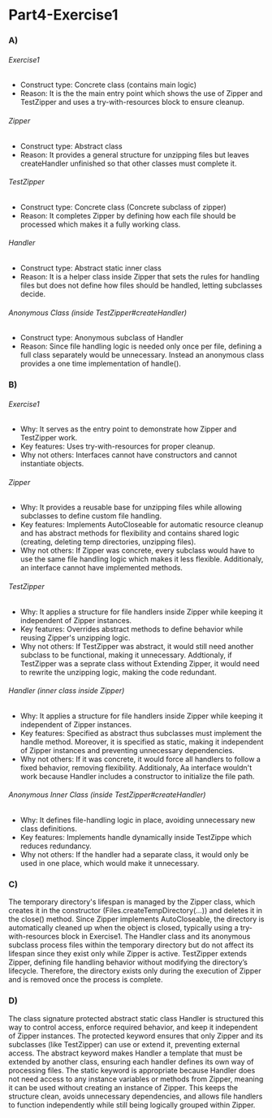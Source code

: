 # Part4-Exercise1

### A)

###### Exercise1
- Construct type: Concrete class (contains main logic)
- Reason: It is the the main entry point which shows the use of Zipper and TestZipper and uses a try-with-resources block to ensure cleanup.


###### Zipper

- Construct type: Abstract class
- Reason: It provides a general structure for unzipping files but leaves createHandler unfinished so that other classes must complete it.

###### TestZipper

- Construct type: Concrete class (Concrete subclass of zipper)
- Reason:  It completes Zipper by defining how each file should be processed which makes it a fully working class.

###### Handler 

- Construct type: Abstract static inner class 
- Reason: It is a helper class inside Zipper that sets the rules for handling files but does not define how files should be handled, letting subclasses decide.

###### Anonymous Class (inside TestZipper#createHandler)

- Construct type: Anonymous subclass of Handler
- Reason: Since file handling logic is needed only once per file, defining a full class separately would be unnecessary. Instead an anonymous class provides a one time implementation of handle().


### B)

###### Exercise1
- Why: It serves as the entry point to demonstrate how Zipper and TestZipper work.
- Key features: Uses try-with-resources for proper cleanup.
- Why not others: Interfaces cannot have constructors and cannot instantiate objects.


###### Zipper
- Why:  It provides a reusable base for unzipping files while allowing subclasses to define custom file handling.
- Key features: Implements AutoCloseable for automatic resource cleanup and has abstract methods for flexibility and contains shared logic (creating, deleting temp directories, unzipping files). 
- Why not others: If Zipper was concrete, every subclass would have to use the same file handling logic which makes it less flexible. Additionaly, an interface cannot have implemented methods.

  
###### TestZipper
- Why: It applies a structure for file handlers inside Zipper while keeping it independent of Zipper instances.
- Key features: Overrides abstract methods to define behavior while reusing Zipper's unzipping logic.
- Why not others: If TestZipper was abstract, it would still need another subclass to be functional, making it unnecessary. Addtionaly, if TestZipper was a seprate class without Extending Zipper, it would need to rewrite the unzipping logic, making the code redundant.

  
###### Handler (inner class inside Zipper)
- Why: It applies a structure for file handlers inside Zipper while keeping it independent of Zipper instances.
- Key features: Specified as abstract thus subclasses must implement the handle method. Moreover, it is specified as static, making it independent of Zipper instances and preventing unnecessary dependencies.
- Why not others: If it was concrete, it would force all handlers to follow a fixed behavior, removing flexibility. Additionaly, Aa interface wouldn't work because Handler includes a constructor to initialize the file path.


###### Anonymous Inner Class (inside TestZipper#createHandler)
- Why: It defines file-handling logic in place, avoiding unnecessary new class definitions.
- Key features: Implements handle dynamically inside TestZippe which reduces redundancy.
- Why not others: If the handler had a separate class, it would only be used in one place, which would make it unnecessary.


### C)

The temporary directory's lifespan is managed by the Zipper class, which creates it in the constructor (Files.createTempDirectory(...)) and deletes it in the close() method. Since Zipper implements AutoCloseable, the directory is automatically cleaned up when the object is closed, typically using a try-with-resources block in Exercise1. The Handler class and its anonymous subclass process files within the temporary directory but do not affect its lifespan since they exist only while Zipper is active. TestZipper extends Zipper, defining file handling behavior without modifying the directory’s lifecycle. Therefore, the directory exists only during the execution of Zipper and is removed once the process is complete. 


### D)

The class signature protected abstract static class Handler is structured this way to control access, enforce required behavior, and keep it independent of Zipper instances. The protected keyword ensures that only Zipper and its subclasses (like TestZipper) can use or extend it, preventing external access. The abstract keyword makes Handler a template that must be extended by another class, ensuring each handler defines its own way of processing files. The static keyword is appropriate because Handler does not need access to any instance variables or methods from Zipper, meaning it can be used without creating an instance of Zipper. This keeps the structure clean, avoids unnecessary dependencies, and allows file handlers to function independently while still being logically grouped within Zipper.











